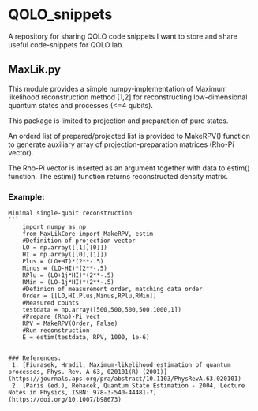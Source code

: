 # QOLO_snippets
A repository for sharing QOLO code snippets
I want to store and share useful code-snippets for QOLO lab.

## MaxLik.py
This module provides a simple numpy-implementation of Maximum likelihood reconstruction
method [1,2] for reconstructing low-dimensional quantum states and processes (<=4 qubits).

This package is limited to projection and preparation of pure states.

An orderd list of prepared/projected list is provided to MakeRPV() function to
generate auxiliary array of projection-preparation matrices (Rho-Pi vector). 

The Rho-Pi vector is inserted as an argument together with data to estim() function.
The estim() function returns reconstructed density matrix.

### Example:
    Minimal single-qubit reconstruction
    ```
        import numpy as np
        from MaxLikCore import MakeRPV, estim
        #Definition of projection vector
        LO = np.array([[1],[0]])
        HI = np.array([[0],[1]])
        Plus = (LO+HI)*(2**-.5)
        Minus = (LO-HI)*(2**-.5)
        RPlu = (LO+1j*HI)*(2**-.5)
        RMin = (LO-1j*HI)*(2**-.5)
        #Definion of measurement order, matching data order
        Order = [[LO,HI,Plus,Minus,RPlu,RMin]]
        #Measured counts
        testdata = np.array([500,500,500,500,1000,1])
        #Prepare (Rho)-Pi vect
        RPV = MakeRPV(Order, False)
        #Run reconstruction
        E = estim(testdata, RPV, 1000, 1e-6)
   ```
        
### References:
    1. [Fiurasek, Hradil, Maximum-likelihood estimation of quantum processes, Phys. Rev. A 63, 020101(R) (2001)](https://journals.aps.org/pra/abstract/10.1103/PhysRevA.63.020101)
    2. [Paris (ed.), Rehacek, Quantum State Estimation - 2004, Lecture Notes in Physics, ISBN: 978-3-540-44481-7](https://doi.org/10.1007/b98673)

